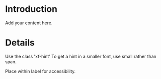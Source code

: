 # Introduction #

Add your content here.


# Details #

Use the class 'xf-hint'
To get a hint in a smaller font, use small rather than span.

Place within label for accessibility.
